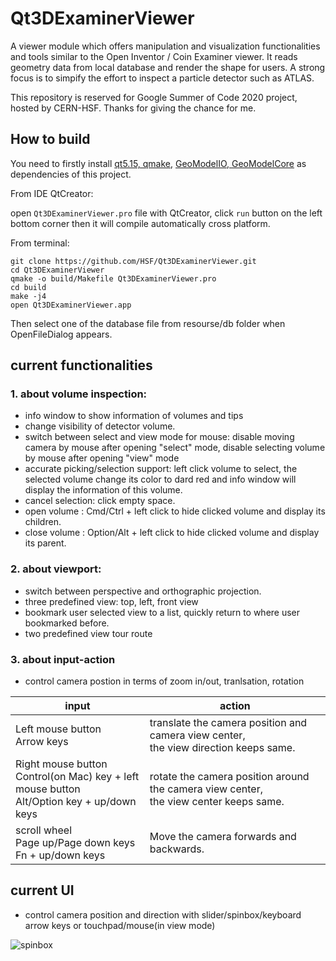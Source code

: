# Qt3DExaminerViewer

A viewer module which offers manipulation and visualization functionalities and tools similar to the Open Inventor / Coin Examiner viewer. It reads geometry data from local database and render the shape for users. A strong focus is to simpify the effort to inspect a particle detector such as ATLAS.

This repository is reserved for Google Summer of Code 2020 project, hosted by CERN-HSF. Thanks for giving the chance for me. 

## How to build
You need to firstly install [qt5.15, qmake](https://www.qt.io/download-open-source), [GeoModelIO, GeoModelCore](https://gitlab.cern.ch/GeoModelDev/GeoModel) as dependencies of this project.

From IDE QtCreator:


open `Qt3DExaminerViewer.pro` file with QtCreator, click `run` button on the left bottom corner then it will compile automatically cross platform.

From terminal:

```
git clone https://github.com/HSF/Qt3DExaminerViewer.git
cd Qt3DExaminerViewer
qmake -o build/Makefile Qt3DExaminerViewer.pro
cd build
make -j4 
open Qt3DExaminerViewer.app
```
Then select one of the database file from resourse/db folder when OpenFileDialog appears.

## current functionalities

### 1. about volume inspection:
- info window to show information of volumes and tips
- change visibility of detector volume.
- switch between select and view mode for mouse:  disable moving camera by mouse after opening "select" mode, disable selecting volume by mouse after opening "view" mode 
- accurate picking/selection support: left click volume to select, the selected volume change its color to dard red and info window will display the information of this volume.
- cancel selection: click empty space.
- open volume : Cmd/Ctrl + left click to hide clicked volume and display its children.
- close volume : Option/Alt + left click to hide clicked volume and display its parent.

### 2. about viewport:
- switch between perspective and orthographic projection.
- three predefined view: top, left, front view
- bookmark user selected view to a list, quickly return to where user bookmarked before.
- two predefined view tour route

### 3. about input-action 
- control camera postion in terms of zoom in/out, tranlsation, rotation

| input | action |
| ---- | ---- |
| Left mouse button<br>Arrow keys | translate the camera position and camera view center,<br>the view direction keeps same.|
| Right mouse button<br>Control(on Mac) key + left mouse button<br>Alt/Option key + up/down keys | rotate the camera position around the camera view center,<br>the view center keeps same.|
| scroll wheel<br>Page up/Page down keys<br>Fn + up/down keys | Move the camera forwards and backwards. |
## current UI
- control camera position and direction with slider/spinbox/keyboard arrow keys or touchpad/mouse(in view mode)

![spinbox](https://firebasestorage.googleapis.com/v0/b/steam-key-269816.appspot.com/o/Screenshot%202020-08-28%20at%2000.10.02.png?alt=media&token=29833747-f545-463d-8c91-e40f419f30d9)

